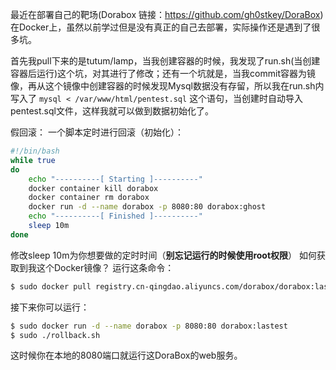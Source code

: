 最近在部署自己的靶场(Dorabox 链接：https://github.com/gh0stkey/DoraBox) 在Docker上，虽然以前学过但是没有真正的自己去部署，实际操作还是遇到了很多坑。

首先我pull下来的是tutum/lamp，当我创建容器的时候，我发现了run.sh(当创建容器后运行)这个坑，对其进行了修改；还有一个坑就是，当我commit容器为镜像，再从这个镜像中创建容器的时候发现Mysql数据没有存留，所以我在run.sh内写入了 `mysql < /var/www/html/pentest.sql` 这个语句，当创建时自动导入pentest.sql文件，这样我就可以做到数据初始化了。

假回滚：
一个脚本定时进行回滚（初始化）：
```bash
#!/bin/bash
while true
do
	echo "----------[ Starting ]----------"
	docker container kill dorabox
	docker container rm dorabox
	docker run -d --name dorabox -p 8080:80 dorabox:ghost
	echo "----------[ Finished ]----------"
	sleep 10m
done
```
修改sleep 10m为你想要做的定时时间（**别忘记运行的时候使用root权限**）
如何获取到我这个Docker镜像？
运行这条命令：
```bash
$ sudo docker pull registry.cn-qingdao.aliyuncs.com/dorabox/dorabox:lastest
```
接下来你可以运行：
```bash
$ sudo docker run -d --name dorabox -p 8080:80 dorabox:lastest
$ sudo ./rollback.sh
```
这时候你在本地的8080端口就运行这DoraBox的web服务。

